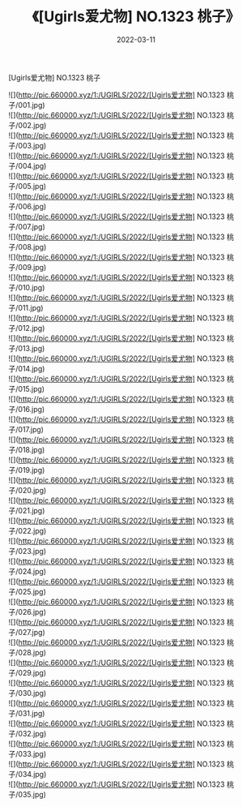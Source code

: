 ﻿---
layout: post
title:  《[Ugirls爱尤物] NO.1323 桃子》
date:   2022-03-11
img: http://pic.660000.xyz/1:/UGIRLS/2022/[Ugirls爱尤物] NO.1323 桃子/000.jpg
categories: [美女, 清纯, 唯美]
---

[Ugirls爱尤物] NO.1323 桃子

 ![](http://pic.660000.xyz/1:/UGIRLS/2022/[Ugirls爱尤物] NO.1323 桃子/001.jpg) <br>![](http://pic.660000.xyz/1:/UGIRLS/2022/[Ugirls爱尤物] NO.1323 桃子/002.jpg) <br>![](http://pic.660000.xyz/1:/UGIRLS/2022/[Ugirls爱尤物] NO.1323 桃子/003.jpg) <br>![](http://pic.660000.xyz/1:/UGIRLS/2022/[Ugirls爱尤物] NO.1323 桃子/004.jpg) <br>![](http://pic.660000.xyz/1:/UGIRLS/2022/[Ugirls爱尤物] NO.1323 桃子/005.jpg) <br>![](http://pic.660000.xyz/1:/UGIRLS/2022/[Ugirls爱尤物] NO.1323 桃子/006.jpg) <br>![](http://pic.660000.xyz/1:/UGIRLS/2022/[Ugirls爱尤物] NO.1323 桃子/007.jpg) <br>![](http://pic.660000.xyz/1:/UGIRLS/2022/[Ugirls爱尤物] NO.1323 桃子/008.jpg) <br>![](http://pic.660000.xyz/1:/UGIRLS/2022/[Ugirls爱尤物] NO.1323 桃子/009.jpg) <br>![](http://pic.660000.xyz/1:/UGIRLS/2022/[Ugirls爱尤物] NO.1323 桃子/010.jpg) <br>![](http://pic.660000.xyz/1:/UGIRLS/2022/[Ugirls爱尤物] NO.1323 桃子/011.jpg) <br>![](http://pic.660000.xyz/1:/UGIRLS/2022/[Ugirls爱尤物] NO.1323 桃子/012.jpg) <br>![](http://pic.660000.xyz/1:/UGIRLS/2022/[Ugirls爱尤物] NO.1323 桃子/013.jpg) <br>![](http://pic.660000.xyz/1:/UGIRLS/2022/[Ugirls爱尤物] NO.1323 桃子/014.jpg) <br>![](http://pic.660000.xyz/1:/UGIRLS/2022/[Ugirls爱尤物] NO.1323 桃子/015.jpg) <br>![](http://pic.660000.xyz/1:/UGIRLS/2022/[Ugirls爱尤物] NO.1323 桃子/016.jpg) <br>![](http://pic.660000.xyz/1:/UGIRLS/2022/[Ugirls爱尤物] NO.1323 桃子/017.jpg) <br>![](http://pic.660000.xyz/1:/UGIRLS/2022/[Ugirls爱尤物] NO.1323 桃子/018.jpg) <br>![](http://pic.660000.xyz/1:/UGIRLS/2022/[Ugirls爱尤物] NO.1323 桃子/019.jpg) <br>![](http://pic.660000.xyz/1:/UGIRLS/2022/[Ugirls爱尤物] NO.1323 桃子/020.jpg) <br>![](http://pic.660000.xyz/1:/UGIRLS/2022/[Ugirls爱尤物] NO.1323 桃子/021.jpg) <br>![](http://pic.660000.xyz/1:/UGIRLS/2022/[Ugirls爱尤物] NO.1323 桃子/022.jpg) <br>![](http://pic.660000.xyz/1:/UGIRLS/2022/[Ugirls爱尤物] NO.1323 桃子/023.jpg) <br>![](http://pic.660000.xyz/1:/UGIRLS/2022/[Ugirls爱尤物] NO.1323 桃子/024.jpg) <br>![](http://pic.660000.xyz/1:/UGIRLS/2022/[Ugirls爱尤物] NO.1323 桃子/025.jpg) <br>![](http://pic.660000.xyz/1:/UGIRLS/2022/[Ugirls爱尤物] NO.1323 桃子/026.jpg) <br>![](http://pic.660000.xyz/1:/UGIRLS/2022/[Ugirls爱尤物] NO.1323 桃子/027.jpg) <br>![](http://pic.660000.xyz/1:/UGIRLS/2022/[Ugirls爱尤物] NO.1323 桃子/028.jpg) <br>![](http://pic.660000.xyz/1:/UGIRLS/2022/[Ugirls爱尤物] NO.1323 桃子/029.jpg) <br>![](http://pic.660000.xyz/1:/UGIRLS/2022/[Ugirls爱尤物] NO.1323 桃子/030.jpg) <br>![](http://pic.660000.xyz/1:/UGIRLS/2022/[Ugirls爱尤物] NO.1323 桃子/031.jpg) <br>![](http://pic.660000.xyz/1:/UGIRLS/2022/[Ugirls爱尤物] NO.1323 桃子/032.jpg) <br>![](http://pic.660000.xyz/1:/UGIRLS/2022/[Ugirls爱尤物] NO.1323 桃子/033.jpg) <br>![](http://pic.660000.xyz/1:/UGIRLS/2022/[Ugirls爱尤物] NO.1323 桃子/034.jpg) <br>![](http://pic.660000.xyz/1:/UGIRLS/2022/[Ugirls爱尤物] NO.1323 桃子/035.jpg) <br>